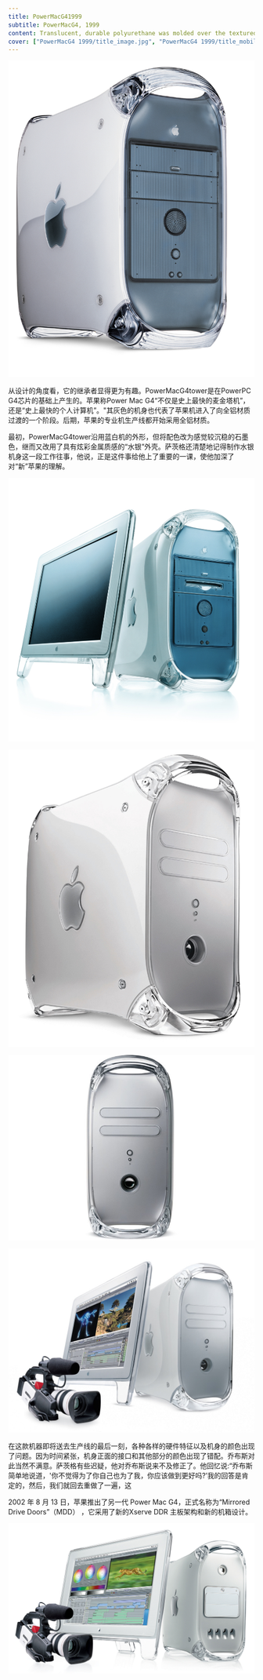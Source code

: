 ```yaml
---
title: PowerMacG41999
subtitle: PowerMacG4, 1999
content: Translucent, durable polyurethane was molded over the textured polycarbonate housing. Encapsulated within polycarbonate resin, a die-cast metal core forms the retractable handle.
cover: ["PowerMacG4 1999/title_image.jpg", "PowerMacG4 1999/title_mobile_image.jpg"]
---
```


![PowerMacG4.jpg](./PowerMacG4.jpg)

从设计的角度看，它的继承者显得更为有趣。PowerMacG4tower是在PowerPC G4芯片的基础上产生的。苹果称Power Mac G4“不仅是史上最快的麦金塔机”，还是“史上最快的个人计算机”。"其灰色的机身也代表了苹果机进入了向全铝材质过渡的一个阶段。后期，苹果的专业机生产线都开始采用全铝材质。

最初，PowerMacG4tower沿用蓝白机的外形，但将配色改为感觉较沉稳的石墨色，继而又改用了具有炫彩金属质感的“水银”外壳。萨茨格还清楚地记得制作水银机身这一段工作往事，他说，正是这件事给他上了重要的一课，使他加深了对“新”苹果的理解。

![PMG4_Cinema.jpg](./PMG4_Cinema.jpg)

![apple_powermac-g4-quicksilver_867.jpg](./apple_powermac-g4-quicksilver_867.jpg)

![2001-09_power_mac_G4_quicksilver_06825.jpg](./2001-09_power_mac_G4_quicksilver_06825.jpg)

![2001-09_power_mac_G4_quicksilver_06823.jpg](./2001-09_power_mac_G4_quicksilver_06823.jpg)

在这款机器即将送去生产线的最后一刻，各种各样的硬件特征以及机身的颜色出现了问题。因为时间紧张，机身正面的接口和其他部分的颜色出现了错配。乔布斯对此当然不满意。萨茨格有些迟疑，他对乔布斯说来不及修正了。他回忆说:“乔布斯简单地说道，'你不觉得为了你自己也为了我，你应该做到更好吗?’我的回答是肯定的，然后，我们就回去重做了一遍，这

2002 年 8 月 13 日，苹果推出了另一代 Power Mac G4，正式名称为“Mirrored Drive Doors”（MDD） ，它采用了新的Xserve DDR 主板架构和新的机箱设计。

![pmg4-mdd.jpg](./pmg4-mdd.jpg)
